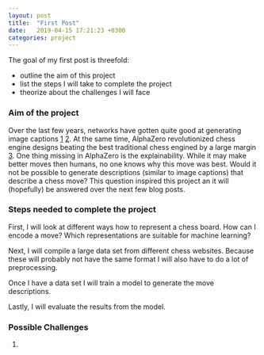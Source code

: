 ```yaml
---
layout: post
title:  "First Post"
date:   2019-04-15 17:21:23 +0300
categories: project
---
```

The goal of my first post is threefold:
* outline the aim of this project
* list the steps I will take to complete the project
* theorize about the challenges I will face

### Aim of the project
Over the last few years, networks have gotten quite good at generating image captions [1](http://openaccess.thecvf.com/content_cvpr_2016/html/You_Image_Captioning_With_CVPR_2016_paper.html) [2](http://openaccess.thecvf.com/content_iccv_2017/html/Yao_Boosting_Image_Captioning_ICCV_2017_paper.html).
At the same time, AlphaZero revolutionized chess engine designs beating the best traditional chess engined by a large margin [3](https://arxiv.org/abs/1712.01815).
One thing missing in AlphaZero is the explainability. While it may make better moves then humans, no one knows why this move was best.
Would it not be possible to generate descriptions (similar to image captions) that describe a chess move?
This question inspired this project an it will (hopefully) be answered over the next few blog posts.

### Steps needed to complete the project
First, I will look at different ways how to represent a chess board.
How can I encode a move? Which representations are suitable for machine learning?

Next, I will compile a large data set from different chess websites.
Because these will probably not have the same format I will also have to do a lot of preprocessing.

Once I have a data set I will train a model to generate the move descriptions.

Lastly, I will evaluate the results from the model.

### Possible Challenges
1. 

